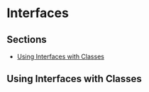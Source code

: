 # Interfaces <!-- omit in toc -->

## Sections <!-- omit in toc -->

- [Using Interfaces with Classes](#using-interfaces-with-classes)

## Using Interfaces with Classes